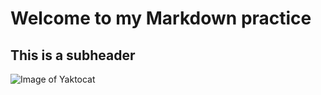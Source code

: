 # Welcome to my Markdown practice
## This is a subheader

![Image of Yaktocat](https://octodex.github.com/images/yaktocat.png)
